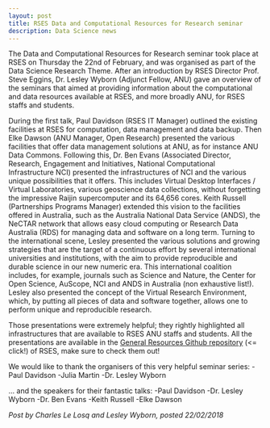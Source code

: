 ```yaml
---
layout: post
title: RSES Data and Computational Resources for Research seminar
description: Data Science news
---
```


The Data and Computational Resources for Research seminar took place at RSES on Thursday the 22nd of February, and was organised as part of the Data Science Research Theme. After an introduction by RSES Director Prof. Steve Eggins, Dr. Lesley Wyborn (Adjunct Fellow, ANU) gave an overview of the seminars that aimed at providing information about the computational and data resources available at RSES, and more broadly ANU, for RSES staffs and students.

During the first talk, Paul Davidson (RSES IT Manager) outlined the existing facilities at RSES for computation, data management and data backup. Then Elke Dawson (ANU Manager, Open Research) presented the various facilities that offer data management solutions at ANU, as for instance ANU Data Commons. Following this, Dr. Ben Evans (Associated Director, Research, Engagement and Initiatives, National Computational Infrastructure NCI) presented the infrastructures of NCI and the various unique possibilities that it offers. This includes Virtual Desktop Interfaces / Virtual Laboratories, various geoscience data collections, without forgetting the impressive Raijin supercomputer and its 64,656 cores. Keith Russell (Partnerships Programs Manager) extended this vision to the facilities offered in Australia, such as the Australia National Data Service (ANDS), the NeCTAR network that allows easy cloud computing or Research Data Australia (RDS) for managing data and software on a long term. Turning to the international scene, Lesley presented the various solutions and growing strategies that are the target of a continuous effort by several international universities and institutions, with the aim to provide reproducible and durable science in our new numeric era. This international coalition includes, for example, journals such as Science and Nature, the Center for Open Science, AuScope, NCI and ANDS in Australia (non exhaustive list!). Lesley also presented the concept of the Virtual Research Environment, which, by putting all pieces of data and software together, allows one to perform unique and reproducible research.

Those presentations were extremely helpful; they rightly highlighted all infrastructures that are available to RSES ANU staffs and students. All the presentations are available in the [General Resources Github repository](https://github.com/rses-datascience/GeneralResources) (<= click!) of RSES, make sure to check them out! 

We would like to thank the organisers of this very helpful seminar series:
-Paul Davidson
-Julia Martin 
-Dr. Lesley Wyborn

... and the speakers for their fantastic talks:
-Paul Davidson
-Dr. Lesley Wyborn
-Dr. Ben Evans
-Keith Russell 
-Elke Dawson

*Post by Charles Le Losq and Lesley Wyborn, posted 22/02/2018*
